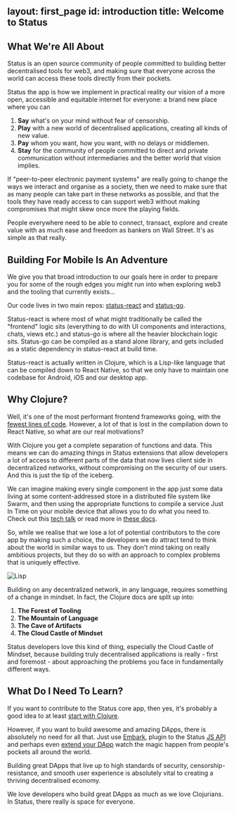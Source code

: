 layout: first_page
id: introduction
title: Welcome to Status
---

## What We're All About

Status is an open source community of people committed to building better decentralised tools for web3, and making sure that everyone across the world can access these tools directly from their pockets.

Status the app is how we implement in practical reality our vision of a more open, accessible and equitable internet for everyone: a brand new place where you can 

1. **Say** what's on your mind without fear of censorship.
2. **Play** with a new world of decentralised applications, creating all kinds of new value.
3. **Pay** whom you want, how you want, with no delays or middlemen.
4. **Stay** for the community of people committed to direct and private communication without intermediaries and the better world that vision implies.

If "peer-to-peer electronic payment systems" are really going to change the ways we interact and organise as a society, then we need to make sure that as many people can take part in these networks as possible, and that the tools they have ready access to can support web3 without making compromises that might skew once more the playing fields.

People everywhere need to be able to connect, transact, explore and create value with as much ease and freedom as bankers on Wall Street. It's as simple as that really.

## Building For Mobile Is An Adventure

We give you that broad introduction to our goals here in order to prepare you for some of the rough edges you might run into when exploring web3 and the tooling that currently exists...

Our code lives in two main repos: [status-react](https://github.com/status-im/status-react) and [status-go](https://github.com/status-im/status-go). 

Status-react is where most of what might traditionally be called the "frontend" logic sits (everything to do with UI components and interactions, chats, views etc.) and status-go is where all the heavier blockchain logic sits. Status-go can be compiled as a stand alone library, and gets included as a static dependency in status-react at build time.

Status-react is actually written in Clojure, which is a Lisp-like language that can be compiled down to React Native, so that we only have to maintain one codebase for Android, iOS and our desktop app.

## Why Clojure?

Well, it's one of the most performant frontend frameworks going, with the [fewest lines of code](https://medium.freecodecamp.org/a-real-world-comparison-of-front-end-frameworks-with-benchmarks-2018-update-e5760fb4a962). However, a lot of that is lost in the compilation down to React Native, so what are our real motivations?

With Clojure you get a complete separation of functions and data. This means we can do amazing things in Status extensions that allow developers a lot of access to different parts of the data that now lives client side in decentralized networks, without compromising on the security of our users. And this is just the tip of the iceberg. 

We can imagine making every single component in the app just some data living at some content-addressed store in a distributed file system like Swarm, and then using the appropriate functions to compile a service Just In Time on your mobile device that allows you to do what you need to. Check out this [tech talk](https://www.youtube.com/watch?v=VYWujJBAb80&index=9&list=PLbrz7IuP1hrgDI595BXQGAXKvoexj8JCY) or read more in [these docs](intro_dapps.html).

So, while we realise that we lose a lot of potential contributors to the core app by making such a choice, the developers we do attract tend to think about the world in similar ways to us. They don't mind taking on really ambitious projects, but they do so with an approach to complex problems that is uniquely effective.

![Lisp](../img/lisp.jpg)

Building on any decentralized network, in any language, requires something of a change in mindset. In fact, the Clojure docs are split up into:

1. **The Forest of Tooling**
2. **The Mountain of Language**
3. **The Cave of Artifacts**
4. **The Cloud Castle of Mindset**

Status developers love this kind of thing, especially the Cloud Castle of Mindset, because building truly decentralised applications is really - first and foremost - about approaching the problems you face in fundamentally different ways. 

## What Do I Need To Learn?

If you want to contribute to the Status core app, then yes, it's probably a good idea to at least [start with Clojure](https://www.braveclojure.com/introduction/).

However, if you want to build awesome and amazing DApps, there is absolutely no need for all that. Just use [Embark](https://embark.status.im), plugin to the Status [JS API](status_web_api.html) and perhaps even [extend your DApp](../tutorials/extensions_tutorial_chat_command.html) watch the magic happen from people's pockets all around the world.

Building great DApps that live up to high standards of security, censorship-resistance, and smooth user experience is absolutely vital to creating a thriving decentralised economy.

We love developers who build great DApps as much as we love Clojurians. In Status, there really is space for everyone.